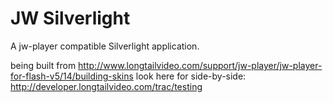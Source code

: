 JW Silverlight
==============
A jw-player compatible Silverlight application.

being built from http://www.longtailvideo.com/support/jw-player/jw-player-for-flash-v5/14/building-skins
look here for side-by-side: http://developer.longtailvideo.com/trac/testing
